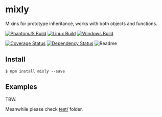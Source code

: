# mixly <!-- [![NPM Module](https://img.shields.io/npm/v/mixly.svg?style=flat)](https://www.npmjs.com/package/mixly) -->

Mixins for prototype inheritance, works with both objects and functions.

[![PhantomJS Build](https://img.shields.io/travis/alexindigo/mixly/master.svg?label=browser&style=flat)](https://travis-ci.org/alexindigo/mixly)
[![Linux Build](https://img.shields.io/travis/alexindigo/mixly/master.svg?label=linux:0.10-5.x&style=flat)](https://travis-ci.org/alexindigo/mixly)
[![Windows Build](https://img.shields.io/appveyor/ci/alexindigo/mixly/master.svg?label=windows:0.10-5.x&style=flat)](https://ci.appveyor.com/project/alexindigo/mixly)

[![Coverage Status](https://img.shields.io/coveralls/alexindigo/mixly/master.svg?label=code+coverage&style=flat)](https://coveralls.io/github/alexindigo/mixly?branch=master)
[![Dependency Status](https://img.shields.io/david/alexindigo/mixly.svg?style=flat)](https://david-dm.org/alexindigo/mixly)
![Readme](https://img.shields.io/badge/readme-tested-brightgreen.svg?style=flat)
<!-- No flat badge yet [![bitHound Overall Score](https://www.bithound.io/github/alexindigo/mixly/badges/score.svg)](https://www.bithound.io/github/alexindigo/mixly) -->

## Install

```
$ npm install mixly --save
```

## Examples

TBW.

Meanwhile please check [test/](test/) folder.
